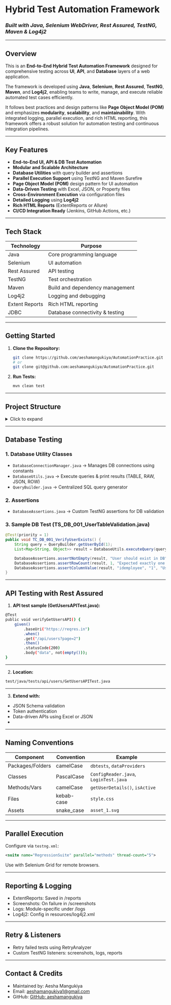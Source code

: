 # Hybrid Test Automation Framework  
### *Built with Java, Selenium WebDriver, Rest Assured, TestNG, Maven & Log4j2*

---

## Overview

This is an **End-to-End Hybrid Test Automation Framework** designed for comprehensive testing across **UI**, **API**, and **Database** layers of a web application.

The framework is developed using **Java**, **Selenium**, **Rest Assured**, **TestNG**, **Maven**, and **Log4j2**, enabling teams to write, manage, and execute reliable automated test cases efficiently.

It follows best practices and design patterns like **Page Object Model (POM)** and emphasizes **modularity**, **scalability**, and **maintainability**. With integrated logging, parallel execution, and rich HTML reporting, this framework offers a robust solution for automation testing and continuous integration pipelines.

---

## Key Features

-  **End-to-End UI, API & DB Test Automation**  
-  **Modular and Scalable Architecture**  
-  **Database Utilities** with query builder and assertions  
-  **Parallel Execution Support** using TestNG and Maven Surefire  
-  **Page Object Model (POM)** design pattern for UI automation  
-  **Data-Driven Testing** with Excel, JSON, or Property files  
-  **Cross-Environment Execution** via configuration files  
-  **Detailed Logging** using **Log4j2**  
-  **Rich HTML Reports** (ExtentReports or Allure)  
-  **CI/CD Integration Ready** (Jenkins, GitHub Actions, etc.)  

---

## Tech Stack

| Technology     | Purpose                         |
|----------------|---------------------------------|
| Java           | Core programming language       |
| Selenium       | UI automation                   |
| Rest Assured   | API testing                     |
| TestNG         | Test orchestration              |
| Maven          | Build and dependency management |
| Log4j2         | Logging and debugging           |
| Extent Reports | Rich HTML reporting             |
| JDBC           | Database connectivity & testing |

---

## Getting Started

1. **Clone the Repository:**

   ```bash
   git clone https://github.com/aeshamangukiya/AutomationPractice.git
   # or
   git clone git@github.com:aeshamangukiya/AutomationPractice.git
   ```

2. **Run Tests:**

   ```bash
   mvn clean test
   ```

---

## Project Structure
<details> <summary>Click to expand</summary>

```text
📁 src/
├── 📁 main/
│   ├── 📁 java/
│   │   ├── 📁 pageBase/
│   │   │   └── BasePage.java
│   │   ├── 📁 pageObjects/
│   │   │   ├── 📁 pages/
│   │   │   │   ├── 📁 accounts/
│   │   │   │   │   ├── LoginPage.java
│   │   │   │   │   └── ProfilePage.java
│   │   │   │   └── 📁 common/
│   │   │   │       └── Dashboard.java
│   │   ├── 📁 db/
│   │   │   ├── DatabaseConnectionManager.java
│   │   │   ├── DatabaseUtils.java
│   │   │   └── QueryBuilder.java
│   │   ├── 📁 utilities/
│   │   │   ├── ConfigReader.java
│   │   │   ├── WaitUtil.java
│   │   │   └── WebDriverUtil.java
│   │   ├── 📁 constants/
│   │   │   ├── FrameworkConstants.java
│   │   │   └── Messages.java
│   └── 📁 resources/
│       └── log4j2.xml

📁 test/
├── 📁 java/
│   ├── 📁 apiTests/
│   │   └── GetUsersAPITest.java
│   ├── 📁 dbtests/
│   │   ├── DatabaseAssertions.java
│   │   └── TS_DB_001_UserTableValidation.java
│   ├── 📁 data/providers/
│   │   └── DataProviderUtil.java
│   ├── 📁 testBase/
│   │   └── BaseTest.java
│   └── 📁 listeners/
│       ├── TestListener.java
│       └── ExtentReportListener.java
├── 📁 resources/
│   └── config.properties

📁 testXML/
└── testng.xml

📁 testData/
└── accounts/
    └── login/
        └── LoginTestData.xlsx

📁 reports/
└── ExtentReport.html

📁 screenshots/
└── LoginPage_YYYY_MM_DD_HH_MM_SS.png

📄 pom.xml
📄 README.md
```
</details>

---

## Database Testing

### 1. **Database Utility Classes**
- `DatabaseConnectionManager.java` → Manages DB connections using constants  
- `DatabaseUtils.java` → Execute queries & print results (TABLE, RAW, JSON, ROW)  
- `QueryBuilder.java` → Centralized SQL query generator  

### 2. **Assertions**
- `DatabaseAssertions.java` → Custom TestNG assertions for DB validation  

### 3. **Sample DB Test (TS_DB_001_UserTableValidation.java)**

```java
@Test(priority = 1)
public void TC_DB_001_VerifyUserExists() {
    String query = QueryBuilder.getUserById(1);
    List<Map<String, Object>> result = DatabaseUtils.executeQuery(query);

    DatabaseAssertions.assertNotEmpty(result, "User should exist in DB");
    DatabaseAssertions.assertRowCount(result, 1, "Expected exactly one user");
    DatabaseAssertions.assertColumnValue(result, "idemployee", "1", "User ID mismatch");
}
```

---

## API Testing with Rest Assured
1. **API test sample (GetUsersAPITest.java):**
```bash
@Test
public void verifyGetUsersAPI() {
    given()
        .baseUri("https://reqres.in")
        .when()
        .get("/api/users?page=2")
        .then()
        .statusCode(200)
        .body("data", not(empty()));
}
```
---

2. **Location:**
```bash
test/java/tests/api/users/GetUsersAPITest.java
```
---

3. **Extend with:** 
- JSON Schema validation
- Token authentication
- Data-driven APIs using Excel or JSON
- 
---

## Naming Conventions

| Component        | Convention | Example                               |
| ---------------- | ---------- | ------------------------------------- |
| Packages/Folders | camelCase  | `dbtests`, `dataProviders`            |
| Classes          | PascalCase | `ConfigReader.java`, `LoginTest.java` |
| Methods/Vars     | camelCase  | `getUserDetails()`, `isActive`        |
| Files            | kebab-case | `style.css`                           |
| Assets           | snake_case | `asset_1.svg`                         |

---

## Parallel Execution

Configure via `testng.xml`:

```xml
<suite name="RegressionSuite" parallel="methods" thread-count="5">
```

Use with Selenium Grid for remote browsers.

---

## Reporting & Logging
- ExtentReports: Saved in /reports
- Screenshots: On failure in /screenshots
- Logs: Module-specific under /logs
- Log4j2: Config in resources/log4j2.xml

---

## Retry & Listeners
- Retry failed tests using RetryAnalyzer
- Custom TestNG listeners: screenshots, logs, reports

---

## Contact & Credits
- Maintained by: Aesha Mangukiya
- Email: aeshamangukiya1@gmail.com
- GitHub: [GitHub: aeshamangukiya](https://github.com/aeshamangukiya)
